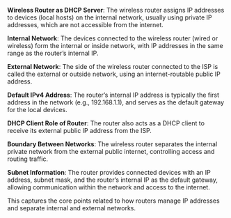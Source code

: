 **Wireless Router as DHCP Server**: The wireless router assigns IP addresses to devices (local hosts) on the internal network, usually using private IP addresses, which are not accessible from the internet.

**Internal Network**: The devices connected to the wireless router (wired or wireless) form the internal or inside network, with IP addresses in the same range as the router’s internal IP.

**External Network**: The side of the wireless router connected to the ISP is called the external or outside network, using an internet-routable public IP address.

**Default IPv4 Address**: The router’s internal IP address is typically the first address in the network (e.g., 192.168.1.1), and serves as the default gateway for the local devices.

**DHCP Client Role of Router**: The router also acts as a DHCP client to receive its external public IP address from the ISP.

**Boundary Between Networks**: The wireless router separates the internal private network from the external public internet, controlling access and routing traffic.

**Subnet Information**: The router provides connected devices with an IP address, subnet mask, and the router’s internal IP as the default gateway, allowing communication within the network and access to the internet.

This captures the core points related to how routers manage IP addresses and separate internal and external networks.
